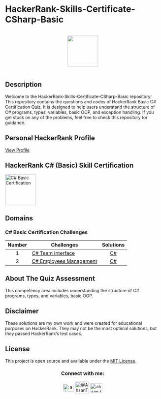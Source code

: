 <!--
-- Author: Pavith Bambaravanage
-- URL: https://github.com/Pavith19
-->

# HackerRank-Skills-Certificate-CSharp-Basic

<p align="center">  
	<br>
	<a href="https://www.hackerrank.com/profile/AhsanTausif">
        <img height=100 src="https://hrcdn.net/community-frontend/assets/brand/logo-new-white-green-a5cb16e0ae.svg"> 
    </a>
    <br>
    <br>
</p>

## Description
Welcome to the HackerRank-Skills-Certificate-CSharp-Basic repository! This repository contains the questions and codes of HackerRank Basic C# Certification Quiz. It is designed to help users understand the structure of C# programs, types, variables, basic OOP, and exception handling. If you get stuck on any of the problems, feel free to check this repository for guidance.

## Personal HackerRank Profile

[View Profile](https://www.hackerrank.com/profile/AhsanTausif)

## HackerRank C# (Basic) Skill Certification

<a href="https://www.hackerrank.com/certificates/e792e...">
<img alt="C# Basic Certification" src="https://via.placeholder.com/100" width = 100 ></a>

## Domains

### C# Basic Certification Challenges

| Number | Challenges | Solutions |
|:------:|------------|:---------:|
| 1 | [C# Team Interface](#) | [C#](1_C%23TeamInterface/) |
| 2 | [C# Employees Management](#) | [C#](2_C%23EmployeesManagement/) |

## About The Quiz Assessment
This competency area includes understanding the structure of C# programs, types, and variables, basic OOP.

## Disclaimer
These solutions are my own work and were created for educational purposes on HackerRank. They may not be the most optimal solutions, but they passed HackerRank’s test cases.

## License
This project is open source and available under the [MIT License](LICENSE).

<h3 align="center">Connect with me:</h3>
<p align="center">
  <a href="https://www.linkedin.com/in/ahsan-tausif-..." target="blank"><img align="center" src="https://raw.githubusercontent.com/rahuldkjain/github-profile-readme-generator/master/src/images/icons/Social/linked-in-alt.svg" alt="ahsan-tausif-..." height="25" width="35" /></a>
  <a href="https://www.hackerrank.com/@AhsanTausif" target="blank"><img align="center" src="https://raw.githubusercontent.com/rahuldkjain/github-profile-readme-generator/master/src/images/icons/Social/hackerrank.svg" alt="@AhsanTausif" height="40" width="45" /></a>
  <a href="mailto:ahsan.tausif@example.com" target="blank"><img align="center" src="https://github.com/TheDudeThatCode/TheDudeThatCode/raw/master/Assets/Gmail.svg" alt="ahsan.tausif@example.com" height="30" width="40" /></a>
</p>
